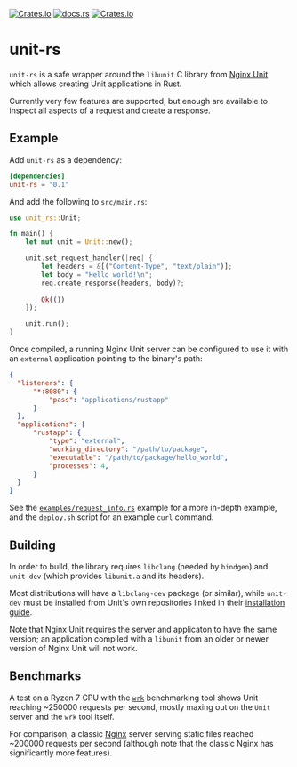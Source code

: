 [![Crates.io](https://img.shields.io/crates/v/unit-rs)](https://crates.io/crates/unit-rs)
[![docs.rs](https://img.shields.io/docsrs/unit-rs)](https://docs.rs/unit-rs)
[![Crates.io](https://img.shields.io/crates/l/unit-rs)](./LICENSE)


# unit-rs

`unit-rs` is a safe wrapper around the `libunit` C library from [Nginx Unit]
which allows creating Unit applications in Rust.

[Nginx Unit]: https://unit.nginx.org/

Currently very few features are supported, but enough are available to inspect
all aspects of a request and create a response.


## Example

Add `unit-rs` as a dependency:

```toml
[dependencies]
unit-rs = "0.1"
```

And add the following to `src/main.rs`:

```rust
use unit_rs::Unit;

fn main() {
    let mut unit = Unit::new();

    unit.set_request_handler(|req| {
        let headers = &[("Content-Type", "text/plain")];
        let body = "Hello world!\n";
        req.create_response(headers, body)?;
    
        Ok(())
    });

    unit.run();
}
```

Once compiled, a running Nginx Unit server can be configured to use it with an
`external` application pointing to the binary's path:

```json
{
  "listeners": {
      "*:8080": {
          "pass": "applications/rustapp"
      }
  },
  "applications": {
      "rustapp": {
          "type": "external",
          "working_directory": "/path/to/package",
          "executable": "/path/to/package/hello_world",
          "processes": 4,
      }
  }
}
```

See the [`examples/request_info.rs`](examples/request_info.rs) example for a
more in-depth example, and the `deploy.sh` script for an example `curl` command.


## Building

In order to build, the library requires `libclang` (needed by `bindgen`) and `unit-dev` (which provides `libunit.a` and its headers).

Most distributions will have a `libclang-dev` package (or similar), while
`unit-dev` must be installed from Unit's own repositories linked in their
[installation guide](http://unit.nginx.org/installation/).

Note that Nginx Unit requires the server and applicaton to have the same
version; an application compiled with a `libunit` from an older or newer version
of Nginx Unit will not work.


## Benchmarks

A test on a Ryzen 7 CPU with the [`wrk`] benchmarking tool shows Unit reaching
~250000 requests per second, mostly maxing out on the `Unit` server and the
`wrk` tool itself.

For comparison, a classic [Nginx] server serving static files reached ~200000 requests per second (although note that the classic Nginx has significantly more
features).

[`wrk`]: https://github.com/wg/wrk
[Nginx]: https://nginx.org/
